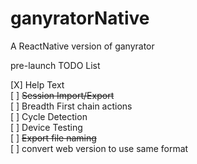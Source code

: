 # ganyratorNative
A ReactNative version of ganyrator

pre-launch TODO List

[X] Help Text  
[ ] ~~Session Import/Export~~  
[ ] Breadth First chain actions  
[ ] Cycle Detection  
[ ] Device Testing  
[ ] ~~Export file naming~~  
[ ] convert web version to use same format
